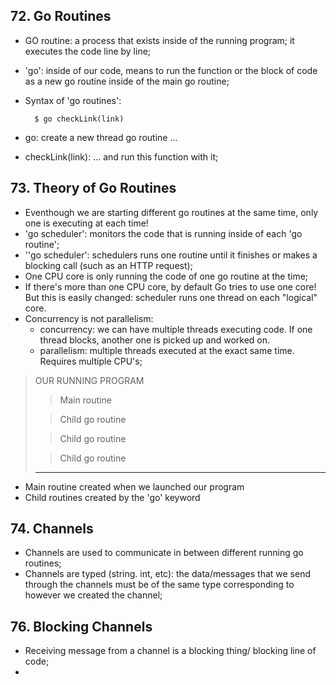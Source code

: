 ## 72. Go Routines
- GO routine: a process that exists inside of the running program; it executes the code line by line;
- 'go': inside of our code, means to run the function or the block of code as a new go routine inside of the main go routine;
- Syntax of 'go routines':

        $ go checkLink(link)

- go: create a new thread go routine ...
- checkLink(link): ... and run this function with it;

## 73. Theory of Go Routines
- Eventhough we are starting different go routines at the same time, only one is executing at each time!
- 'go scheduler': monitors the code that is running inside of each 'go routine';
- ''go scheduler': schedulers runs one routine until it finishes or makes a blocking call (such as an HTTP request);
- One CPU core is only running the code of one go routine at the time;
- If there's more than one CPU core, by default Go tries to use one core! But this is easily changed: scheduler runs one thread on each "logical" core.
- Concurrency is not parallelism:
    - concurrency: we can have multiple threads executing code. If one thread blocks, another one is picked up and worked on.
    - parallelism: multiple threads executed at the exact same time. Requires multiple CPU's;

> OUR RUNNING PROGRAM
>
>> Main routine
> 
>> Child go routine
>
>> Child go routine
>
>> Child go routine
> -------------------------

- Main routine created when we launched our program
- Child routines created by the 'go' keyword

## 74. Channels
- Channels are used to communicate in between different running go routines;
- Channels are typed (string. int, etc): the data/messages that we send through the channels must be of the same type corresponding to however we created the channel;

## 76. Blocking Channels
- Receiving message from a channel is a blocking thing/ blocking line of code;
- 

